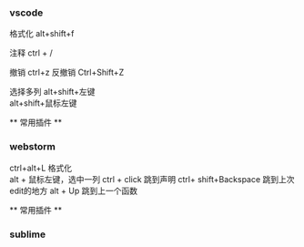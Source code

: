 ### vscode
格式化  alt+shift+f

注释
ctrl + /

撤销 ctrl+z 反撤销  Ctrl+Shift+Z

选择多列 
alt+shift+左键   
alt+shift+鼠标左键

** 常用插件 **

### webstorm
ctrl+alt+L  格式化  
alt + 鼠标左键，选中一列
ctrl + click     跳到声明
ctrl+ shift+Backspace      跳到上次edit的地方
alt +  Up 跳到上一个函数

** 常用插件 **

### sublime

